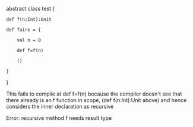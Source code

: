 abstract class test {
  
    def f(n:Int):Unit
    
    def faire = {

        val n = 0

        def f=f(n)

        ()

    }
}

This fails to compile at def f=f(n) because the compiler doesn't see that there already is an f function in scope, (def f(n:Int):Unit above) and hence considers the inner declaration as recursive

Error: recursive method f needs result type

